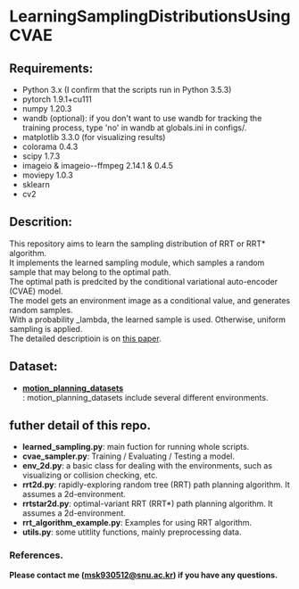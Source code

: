 # LearningSamplingDistributionsUsingCVAE

## Requirements:
* Python 3.x (I confirm that the scripts run in Python 3.5.3)
* pytorch 1.9.1+cu111
* numpy 1.20.3
* wandb (optional): if you don't want to use wandb for tracking the training process, type 'no' in wandb at globals.ini in configs/.
* matplotlib 3.3.0 (for visualizing results)
* colorama 0.4.3
* scipy 1.7.3
* imageio & imageio--ffmpeg 2.14.1 & 0.4.5
* moviepy 1.0.3
* sklearn
* cv2

## Descrition: 
This repository aims to learn the sampling distribution of RRT or RRT* algorithm.  
It implements the learned sampling module, which samples a random sample that may belong to the optimal path.  
The optimal path is predcited by the conditional variational auto-encoder (CVAE) model.  
The model gets an environment image as a conditional value, and generates random samples.  
With a probability _lambda, the learned sample is used. Otherwise, uniform sampling is applied.  
The detailed descriptioin is on [this paper](https://arxiv.org/abs/1709.05448).  

## Dataset:
* [**motion_planning_datasets**](https://github.com/mohakbhardwaj/motion_planning_datasets.git)  
: motion_planning_datasets include several different environments.  

## futher detail of this repo.   
* **learned_sampling.py**: main fuction for running whole scripts.  
* **cvae_sampler.py**: Training / Evaluating / Testing a model.  
* **env_2d.py**: a basic class for dealing with the environments, such as visualizing or collision checking, etc.  
* **rrt2d.py**: rapidly-exploring random tree (RRT) path planning algorithm. It assumes a 2d-environment.  
* **rrtstar2d.py**: optimal-variant RRT (RRT*) path planning algorithm. It assumes a 2d-environment.    
* **rrt_algorithm_example.py**: Examples for using RRT algorithm.  
* **utils.py**: some utitlity functions, mainly preprocessing data. 

### References.

**Please contact me (msk930512@snu.ac.kr) if you have any questions.**

